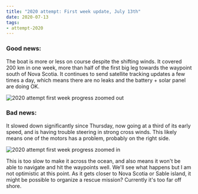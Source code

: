 ```yaml
---
title: "2020 attempt: First week update, July 13th"
date: 2020-07-13
tags:
- attempt-2020
---
```


### Good news:
The boat is more or less on course despite the shifting winds. It covered 200 km in one week, more than half of the first big leg towards the waypoint south of Nova Scotia. It continues to send satellite tracking updates a few times a day, which means there are no leaks and the battery + solar panel are doing OK.

![2020 attempt first week progress zoomed out](/img/2020-first-week-route-view-zoomed-out.jpg)

### Bad news:
<!--more-->
It slowed down significantly since Thursday, now going at a third of its early speed, and is having trouble steering in strong cross winds. This likely means one of the motors has a problem, probably on the right side.

![2020 attempt first week progress zoomed in](/img/2020-first-week-route-view-zoomed-in.jpg)

This is too slow to make it across the ocean, and also means it won't be able to navigate and hit the waypoints well. We'll see what happens but I am not optimistic at this point. As it gets closer to Nova Scotia or Sable island, it might be possible to organize a rescue mission? Currently it's too far off shore.